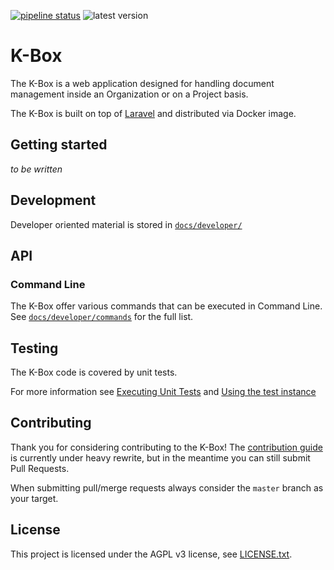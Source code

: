 [![pipeline status](https://git.klink.asia/main/k-box/badges/0.18/pipeline.svg)](https://git.klink.asia/main/k-box/commits/0.18) 
![latest version](https://img.shields.io/badge/version-0.18.5-blue.svg)

# K-Box

The K-Box is a web application designed for handling document management inside an Organization or on a Project basis.

The K-Box is built on top of [Laravel](https://laravel.com/) and distributed via Docker image.

## Getting started

_to be written_

## Development

Developer oriented material is stored in [`docs/developer/`](./docs/developer/)

## API

### Command Line

The K-Box offer various commands that can be executed in Command Line. 
See [`docs/developer/commands`](./docs/developer/commands/index.md) for the full list.


## Testing

The K-Box code is covered by unit tests.

For more information see [Executing Unit Tests](./docs/developer/testing/unit-tests.md) and [Using the test instance](./docs/developer/testing/test-instance.md)

## Contributing

Thank you for considering contributing to the K-Box! The [contribution guide](./contributing.md) is currently under heavy rewrite, but in the meantime you can still submit Pull Requests.

When submitting pull/merge requests always consider the `master` branch as your target.

## License

This project is licensed under the AGPL v3 license, see [LICENSE.txt](./LICENSE.txt).

